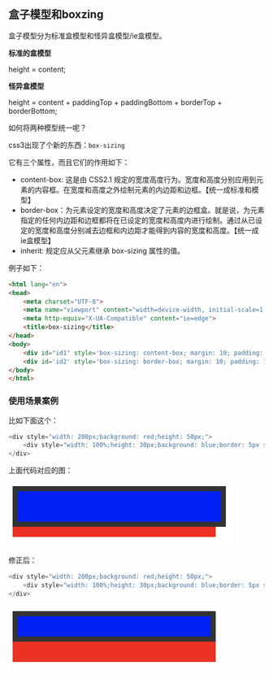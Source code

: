## 盒子模型和boxzing

盒子模型分为标准盒模型和怪异盒模型/ie盒模型。

**标准的盒模型**

height = content;

**怪异盒模型**

height = content + paddingTop + paddingBottom +  borderTop + borderBottom;

如何将两种模型统一呢？

css3出现了个新的东西：`box-sizing`

它有三个属性，而且它们的作用如下：

- content-box: 这是由 CSS2.1 规定的宽度高度行为。宽度和高度分别应用到元素的内容框。在宽度和高度之外绘制元素的内边距和边框。【统一成标准和模型】
- border-box：为元素设定的宽度和高度决定了元素的边框盒。就是说，为元素指定的任何内边距和边框都将在已设定的宽度和高度内进行绘制。通过从已设定的宽度和高度分别减去边框和内边距才能得到内容的宽度和高度。【统一成ie盒模型】
- inherit: 规定应从父元素继承 box-sizing 属性的值。

例子如下：

```html
<html lang="en">
<head>
    <meta charset="UTF-8">
    <meta name="viewport" content="width=device-width, initial-scale=1.0">
    <meta http-equiv="X-UA-Compatible" content="ie=edge">
    <title>box-sizing</title>
</head>
<body>
    <div id="id1" style='box-sizing: content-box; margin: 10; padding: 10; width: 200px; height: 200px;background: red;'></div>
    <div id='id2' style='box-sizing: border-box; margin: 10; padding: 10; width: 200px; height: 200px;background: blue;'></div>
</body>
</html>
```

### 使用场景案例

比如下面这个：

```javascript
<div style="width: 200px;background: red;height: 50px;">
    <div style="width: 100%;height: 30px;background: blue;border: 5px solid #333;"></div>
</div>
```

上面代码对应的图：

![boxsizing01](./imgs/boxsizing01.png)

修正后：

```javascript
<div style="width: 200px;background: red;height: 50px;">
    <div style="width: 100%;height: 30px;background: blue;border: 5px solid #333;box-sizing: border-box;"></div>
</div>
```

![boxsizing02](./imgs/boxsizing02.png)






